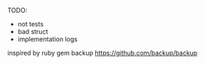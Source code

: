 TODO:
- not tests
- bad struct
- implementation logs

inspired by ruby gem backup
https://github.com/backup/backup
